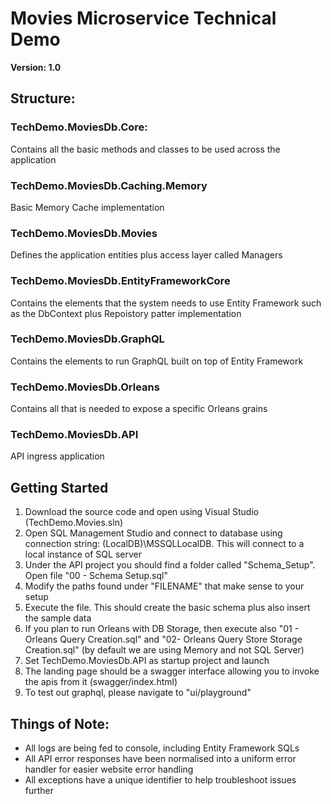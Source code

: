 # Movies Microservice Technical Demo

**Version: 1.0**

## Structure:

### TechDemo.MoviesDb.Core:

Contains all the basic methods and classes to be used across the application

### TechDemo.MoviesDb.Caching.Memory

Basic Memory Cache implementation

### TechDemo.MoviesDb.Movies

Defines the application entities plus access layer called Managers

### TechDemo.MoviesDb.EntityFrameworkCore

Contains the elements that the system needs to use Entity Framework such as the DbContext plus Repoistory patter implementation

### TechDemo.MoviesDb.GraphQL

Contains the elements to run GraphQL built on top of Entity Framework

### TechDemo.MoviesDb.Orleans

Contains all that is needed to expose a specific Orleans grains

### TechDemo.MoviesDb.API

API ingress application

## Getting Started

1. Download the source code and open using Visual Studio (TechDemo.Movies.sln)
2. Open SQL Management Studio and connect to database using connection string: (LocalDB)\MSSQLLocalDB. This will connect to a local instance of SQL server
3. Under the API project you should find a folder called "Schema\_Setup". Open file "00 - Schema Setup.sql"
4. Modify the paths found under "FILENAME" that make sense to your setup
5. Execute the file. This should create the basic schema plus also insert the sample data
6. If you plan to run Orleans with DB Storage, then execute also "01 - Orleans Query Creation.sql" and "02- Orleans Query Store Storage Creation.sql" (by default we are using Memory and not SQL Server)
7. Set TechDemo.MoviesDb.API as startup project and launch
8. The landing page should be a swagger interface allowing you to invoke the apis from it (swagger/index.html)
9. To test out graphql, please navigate to "ui/playground"

## Things of Note:

- All logs are being fed to console, including Entity Framework SQLs
- All API error responses have been normalised into a uniform error handler for easier website error handling
- All exceptions have a unique identifier to help troubleshoot issues further

